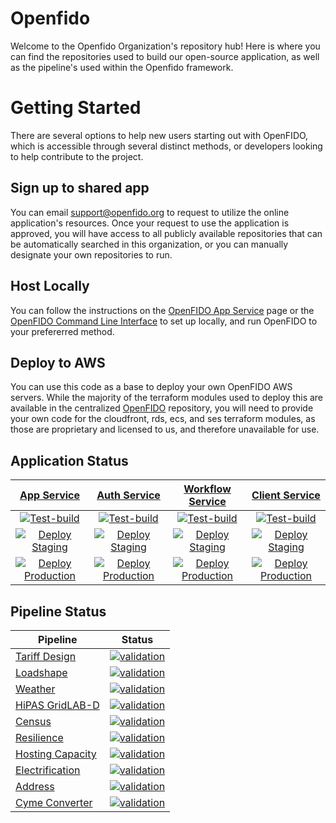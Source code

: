 # Openfido

Welcome to the Openfido Organization's repository hub! Here is where you can find the repositories used to build our open-source application, as well as the pipeline's used within the Openfido framework.

# Getting Started
There are several options to help new users starting out with OpenFIDO, which is accessible through several distinct methods, or developers looking to help contribute to the project. 
	
## Sign up to shared app
You can email support@openfido.org to request to utilize the online application's resources. Once your request to use the application is approved, you will have access to all publicly available repositories that can be automatically searched in this organization, or you can manually designate your own repositories to run.

## Host Locally
You can follow the instructions on the [OpenFIDO App Service](https://github.com/openfido/openfido-app-service) page or the [OpenFIDO Command Line Interface](https://github.com/openfido/cli) to set up locally, and run OpenFIDO to your prefererred method. 

## Deploy to AWS
You can use this code as a base to deploy your own OpenFIDO AWS servers. While the majority of the terraform modules used to deploy this are available in the centralized [OpenFIDO](https://github.com/openfido/openfido) repository, you will need to provide your own code for the cloudfront, rds, ecs, and ses terraform modules, as those are proprietary and licensed to us, and therefore unavailable for use. 


## Application Status

| [App Service](https://github.com/openfido/openfido-app-service) | [Auth Service](https://github.com/openfido/openfido-auth-service) | [Workflow Service](https://github.com/openfido/openfido-workflow-service) | [Client Service](https://github.com/openfido/openfido-client)
| :---: | :---: | :---: | :---: |
| [![Test-build](https://github.com/openfido/openfido-app-service/actions/workflows/test-build.yml/badge.svg)](https://github.com/openfido/openfido-app-service/actions/workflows/test-build.yml) | [![Test-build](https://github.com/openfido/openfido-auth-service/actions/workflows/test-build.yml/badge.svg)](https://github.com/openfido/openfido-auth-service/actions/workflows/test-build.yml) | [![Test-build](https://github.com/openfido/openfido-workflow-service/actions/workflows/test-build.yml/badge.svg?branch=master)](https://github.com/openfido/openfido-workflow-service/actions/workflows/test-build.yml) | [![Test-build](https://github.com/openfido/openfido-client/actions/workflows/test-build.yml/badge.svg?branch=master)](https://github.com/openfido/openfido-client/actions/workflows/test-build.yml) |
| [![Deploy Staging](https://github.com/openfido/openfido-app-service/actions/workflows/docker-deploy-stage.yml/badge.svg?branch=develop)](https://github.com/openfido/openfido-app-service/actions/workflows/docker-deploy-stage.yml) | [![Deploy Staging](https://github.com/openfido/openfido-auth-service/actions/workflows/docker-deploy-stage.yml/badge.svg?branch=develop)](https://github.com/openfido/openfido-auth-service/actions/workflows/docker-deploy-stage.yml) | [![Deploy Staging](https://github.com/openfido/openfido-workflow-service/actions/workflows/docker-deploy-stage.yml/badge.svg?branch=develop)](https://github.com/openfido/openfido-workflow-service/actions/workflows/docker-deploy-stage.yml) | [![Deploy Staging](https://github.com/openfido/openfido-client/actions/workflows/docker-deploy-stage.yml/badge.svg?branch=develop)](https://github.com/openfido/openfido-client/actions/workflows/docker-deploy-stage.yml) |
| [![Deploy Production](https://github.com/openfido/openfido-app-service/actions/workflows/docker-deploy-prod.yml/badge.svg)](https://github.com/openfido/openfido-app-service/actions/workflows/docker-deploy-prod.yml) | [![Deploy Production](https://github.com/openfido/openfido-auth-service/actions/workflows/docker-deploy-prod.yml/badge.svg)](https://github.com/openfido/openfido-auth-service/actions/workflows/docker-deploy-prod.yml) | [![Deploy Production](https://github.com/openfido/openfido-workflow-service/actions/workflows/docker-deploy-prod.yml/badge.svg)](https://github.com/openfido/openfido-workflow-service/actions/workflows/docker-deploy-prod.yml) | [![Deploy Production](https://github.com/openfido/openfido-client/actions/workflows/docker-deploy-prod.yml/badge.svg)](https://github.com/openfido/openfido-client/actions/workflows/docker-deploy-prod.yml) |

## Pipeline Status

Pipeline  | Status
------------- | -------------
[Tariff Design](https://github.com/openfido/tariff_design)  | [![validation](https://github.com/openfido/tariff_design/actions/workflows/main.yml/badge.svg)](https://github.com/openfido/tariff_design/actions/workflows/main.yml)
[Loadshape](https://github.com/openfido/loadshape)  | [![validation](https://github.com/openfido/loadshape/actions/workflows/main.yml/badge.svg)](https://github.com/openfido/loadshape/actions/workflows/autotest.yml)
[Weather](https://github.com/openfido/weather)  |  [![validation](https://github.com/openfido/weather/actions/workflows/autotest.yml/badge.svg)](https://github.com/openfido/weather/actions/workflows/autotest.yml)
[HiPAS GridLAB-D](https://github.com/openfido/gridlabd)  |  [![validation](https://github.com/openfido/gridlabd/actions/workflows/autotest.yml/badge.svg)](https://github.com/openfido/gridlabd/actions/workflows/autotest.yml)
[Census](https://github.com/openfido/census)  |  [![validation](https://github.com/openfido/census/actions/workflows/main.yml/badge.svg)](https://github.com/openfido/census/actions/workflows/main.yml)
[Resilience](https://github.com/openfido/resilience)  |  [![validation](https://github.com/openfido/resilience/actions/workflows/main.yml/badge.svg)](https://github.com/openfido/resilience/actions/workflows/main.yml)
[Hosting Capacity](https://github.com/openfido/hosting_capacity)  |  [![validation](https://github.com/openfido/hosting_capacity/actions/workflows/autotest.yml/badge.svg)](https://github.com/openfido/hosting_capacity/actions/workflows/autotest.yml)
[Electrification](https://github.com/openfido/electrification)  |  [![validation](https://github.com/openfido/electrification/actions/workflows/autotest.yml/badge.svg)](https://github.com/openfido/electrification/actions/workflows/autotest.yml)
[Address](https://github.com/openfido/address)  |  [![validation](https://github.com/openfido/address/actions/workflows/main.yml/badge.svg)](https://github.com/openfido/address/actions/workflows/main.yml)
[Cyme Converter](https://github.com/openfido/cyme-extract) | [![validation](https://github.com/openfido/cyme-extract/actions/workflows/main.yml/badge.svg)](https://github.com/openfido/cyme-extract/actions/workflows/main.yml)
